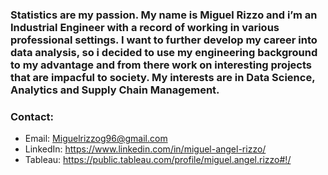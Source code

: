 ### Statistics are my passion. My name is Miguel Rizzo and i’m an Industrial Engineer with a record of working in various professional settings. I want to further develop my career into data analysis, so i decided to use my engineering background to my advantage and from there work on interesting projects that are impacful to society. My interests are in Data Science, Analytics and Supply Chain Management.
### Contact:
- Email:  Miguelrizzog96@gmail.com
- LinkedIn: https://www.linkedin.com/in/miguel-angel-rizzo/
- Tableau: https://public.tableau.com/profile/miguel.angel.rizzo#!/
<!--
**miguelrizzog96/miguelrizzog96** is a ✨ _special_ ✨ repository because its `README.md` (this file) appears on your GitHub profile.


